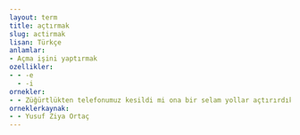 ```yaml
---
layout: term
title: açtırmak
slug: actirmak
lisan: Türkçe
anlamlar:
- Açma işini yaptırmak
ozellikler:
- - -e
  - -i
ornekler:
- - Züğürtlükten telefonumuz kesildi mi ona bir selam yollar açtırırdık.
orneklerkaynak:
- - Yusuf Ziya Ortaç
---
```


